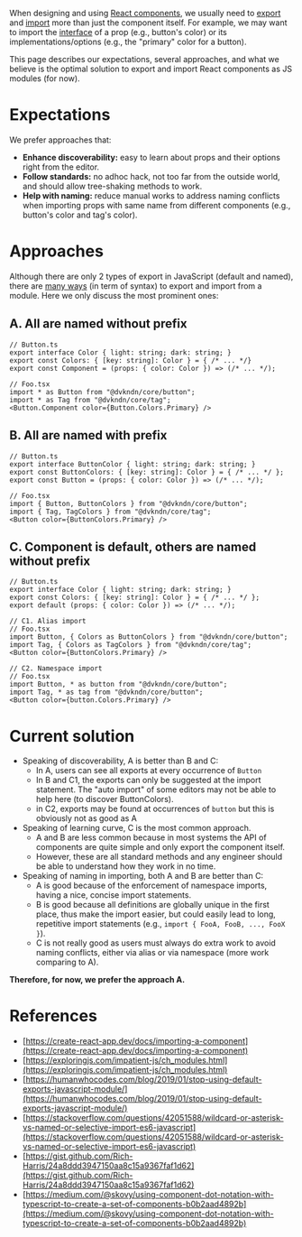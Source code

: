 When designing and using [React components](https://reactjs.org/docs/components-and-props.html#function-and-class-components), we usually need to [export](https://developer.mozilla.org/en-US/docs/web/javascript/reference/statements/export) and [import](https://developer.mozilla.org/en-US/docs/web/javascript/reference/statements/import) more than just the component itself. For example, we may want to import the [interface](https://www.typescriptlang.org/docs/handbook/interfaces.html) of a prop (e.g., button's color) or its implementations/options (e.g., the "primary" color for a button).

This page describes our expectations, several approaches, and what we believe is the optimal solution to export and import React components as JS modules (for now).

# Expectations

We prefer approaches that:

- **Enhance discoverability:** easy to learn about props and their options right from the editor.
- **Follow standards:** no adhoc hack, not too far from the outside world, and should allow tree-shaking methods to work.
- **Help with naming:** reduce manual works to address naming conflicts when importing props with same name from different components (e.g., button's color and tag's color).

# Approaches

Although there are only 2 types of export in JavaScript (default and named), there are [many ways](https://developer.mozilla.org/en-US/docs/web/javascript/reference/statements/export#Syntax) (in term of syntax) to export and import from a module. Here we only discuss the most prominent ones:

## A. All are named without prefix

```tsx
// Button.ts
export interface Color { light: string; dark: string; }
export const Colors: { [key: string]: Color } = { /* ... */}
export const Component = (props: { color: Color }) => (/* ... */);
```

```tsx
// Foo.tsx
import * as Button from "@dvkndn/core/button";
import * as Tag from "@dvkndn/core/tag";
<Button.Component color={Button.Colors.Primary} />
```

## B. All are named with prefix

```tsx
// Button.ts
export interface ButtonColor { light: string; dark: string; }
export const ButtonColors: { [key: string]: Color } = { /* ... */ };
export const Button = (props: { color: Color }) => (/* ... */);
```

```tsx
// Foo.tsx
import { Button, ButtonColors } from "@dvkndn/core/button";
import { Tag, TagColors } from "@dvkndn/core/tag";
<Button color={ButtonColors.Primary} />
```

## C. Component is default, others are named without prefix

```tsx
// Button.ts
export interface Color { light: string; dark: string; }
export const Colors: { [key: string]: Color } = { /* ... */ };
export default (props: { color: Color }) => (/* ... */);
```

```tsx
// C1. Alias import
// Foo.tsx
import Button, { Colors as ButtonColors } from "@dvkndn/core/button";
import Tag, { Colors as TagColors } from "@dvkndn/core/tag";
<Button color={ButtonColors.Primary} />
```

```tsx
// C2. Namespace import
// Foo.tsx
import Button, * as button from "@dvkndn/core/button";
import Tag, * as tag from "@dvkndn/core/button";
<Button color={button.Colors.Primary} />
```

# Current solution

- Speaking of discoverability, A is better than B and C:
    - In A, users can see all exports at every occurrence of `Button`
    - In B and C1, the exports can only be suggested at the import statement. The "auto import" of some editors may not be able to help here (to discover ButtonColors).
    - in C2, exports may be found at occurrences of `button` but this is obviously not as good as A
- Speaking of learning curve, C is the most common approach.
    - A and B are less common because in most systems the API of components are quite simple and only export the component itself.
    - However, these are all standard methods and any engineer should be able to understand how they work in no time.
- Speaking of naming in importing, both A and B are better than C:
    - A is good because of the enforcement of namespace imports, having a nice, concise import statements.
    - B is good because all definitions are globally unique in the first place, thus make the import easier, but could easily lead to long, repetitive import statements (e.g., `import { FooA, FooB, ..., FooX }`).
    - C is not really good as users must always do extra work to avoid naming conflicts, either via alias or via namespace (more work comparing to A).

**Therefore, for now, we prefer the approach A.**

# References

- [https://create-react-app.dev/docs/importing-a-component](https://create-react-app.dev/docs/importing-a-component)
- [https://exploringjs.com/impatient-js/ch_modules.html](https://exploringjs.com/impatient-js/ch_modules.html)
- [https://humanwhocodes.com/blog/2019/01/stop-using-default-exports-javascript-module/](https://humanwhocodes.com/blog/2019/01/stop-using-default-exports-javascript-module/)
- [https://stackoverflow.com/questions/42051588/wildcard-or-asterisk-vs-named-or-selective-import-es6-javascript](https://stackoverflow.com/questions/42051588/wildcard-or-asterisk-vs-named-or-selective-import-es6-javascript)
- [https://gist.github.com/Rich-Harris/24a8ddd3947150aa8c15a9367faf1d62](https://gist.github.com/Rich-Harris/24a8ddd3947150aa8c15a9367faf1d62)
- [https://medium.com/@skovy/using-component-dot-notation-with-typescript-to-create-a-set-of-components-b0b2aad4892b](https://medium.com/@skovy/using-component-dot-notation-with-typescript-to-create-a-set-of-components-b0b2aad4892b)
